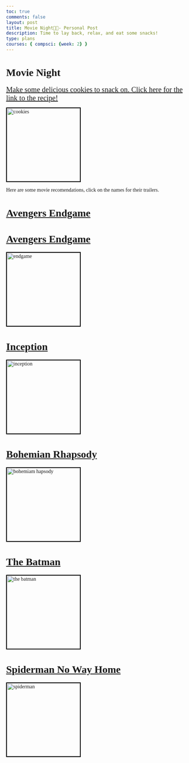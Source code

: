 ```yaml
---
toc: true
comments: false
layout: post
title: Movie Night🎥📀- Personal Post
description: Time to lay back, relax, and eat some snacks!
type: plans
courses: { compsci: {week: 2} }
--- 
```



# <span style="font-family: Georgia;">Movie Night🎥📀</span>

<span style= "font 22px;">
<font face="Georgia">

<a href="https://joyfoodsunshine.com/the-most-amazing-chocolate-chip-cookies" style="font-family: Georgia; font-size: 20px;">Make some delicious cookies to snack on. Click here for the link to the recipe!</a>


<img src="https://joyfoodsunshine.com/wp-content/uploads/2018/02/best-chocolate-chip-cookies-recipe-1.jpg" alt="cookies" style="border: 2px solid #000; width: 200px;">


<span style= "font 22px;">Here are some movie recomendations, click on the names for their trailers.
<font face="Georgia">

# [Avengers Endgame](https://www.youtube.com/watch?v=TcMBFSGVi1c)

# <a href="https://www.youtube.com/watch?v=TcMBFSGVi1c" target="_blank">Avengers Endgame</a>
<img src="https://m.media-amazon.com/images/M/MV5BMTc5MDE2ODcwNV5BMl5BanBnXkFtZTgwMzI2NzQ2NzM@._V1_.jpg" alt="endgame" style="border: 2px solid #000; width: 200px;">

# <a href="https://www.youtube.com/watch?v=YoHD9XEInc0" target="_blank">Inception</a>
<img src="https://resizing.flixster.com/-XZAfHZM39UwaGJIFWKAE8fS0ak=/v3/t/assets/p7825626_p_v8_af.jpg" alt="inception" style="border: 2px solid #000; width: 200px;">


# <a href="https://www.youtube.com/watch?v=mP0VHJYFOAU" target="_blank">Bohemian Rhapsody</a>
<img src="https://m.media-amazon.com/images/M/MV5BMTA2NDc3Njg5NDVeQTJeQWpwZ15BbWU4MDc1NDcxNTUz._V1_FMjpg_UX1000_.jpg" alt="bohemiam hapsody" style="border: 2px solid #000; width: 200px;">


# <a href="https://www.youtube.com/watch?v=mqqft2x_Aa4" target="_blank">The Batman</a>
<img src="https://upload.wikimedia.org/wikipedia/en/f/ff/The_Batman_%28film%29_poster.jpg" alt="the batman" style="border: 2px solid #000; width: 200px;">


# <a href="https://www.youtube.com/watch?v=JfVOs4VSpmA" target="_blank">Spiderman No Way Home</a>
<img src="https://m.media-amazon.com/images/M/MV5BZWMyYzFjYTYtNTRjYi00OGExLWE2YzgtOGRmYjAxZTU3NzBiXkEyXkFqcGdeQXVyMzQ0MzA0NTM@._V1_QL75_UX190_CR0,0,190,281_.jpg" alt="spiderman" style="border: 2px solid #000; width: 200px;">
